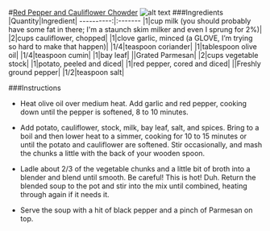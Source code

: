#[Red Pepper and Cauliflower Chowder](http://food52.com/recipes/31659-red-pepper-and-cauliflower-chowder)
![alt text](https://images.food52.com/P2x2UxHfh8YSzT8vonFukv3XhzQ=/753x502/bc5cc8c6-c861-421e-9fe3-e1e61815715b--2014-1021_red_pepper_and_cauliflower_chowder_484.jpg)
###Ingredients
|Quantity|Ingredient|
----------:|:-------
|1|cup milk (you should probably have some fat in there; I'm a staunch skim milker and even I sprung for 2%)|
|2|cups cauliflower, chopped|
|1|clove garlic, minced (a GLOVE, I’m trying so hard to make that happen)|
|1/4|teaspoon coriander|
|1|tablespoon olive oil|
|1/4|teaspoon cumin|
|1|bay leaf|
||Grated Parmesan|
|2|cups vegetable stock|
|1|potato, peeled and diced|
|1|red pepper, cored and diced|
||Freshly ground pepper|
|1/2|teaspoon salt|

###Instructions

* Heat olive oil over medium heat. Add garlic and red pepper, cooking down until the pepper is softened, 8 to 10 minutes.

* Add potato, cauliflower, stock, milk, bay leaf, salt, and spices. Bring to a boil and then lower heat to a simmer, cooking for 10 to 15 minutes or until the potato and cauliflower are softened. Stir occasionally, and mash the chunks a little with the back of your wooden spoon.

* Ladle about 2/3 of the vegetable chunks and a little bit of broth into a blender and 
blend until smooth. Be careful! This is hot! Duh. Return the blended soup to the pot 
and stir into the mix until combined, heating through again if it needs it.

* Serve the soup with a hit of black pepper and a pinch of Parmesan on top.